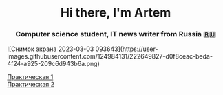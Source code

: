 <h1 align="center">Hi there, I'm Artem</h1>
<h3 align="center">Computer science student, IT news writer from Russia 🇷🇺</h3>
![Снимок экрана 2023-03-03 093643](https://user-images.githubusercontent.com/124984131/222649827-d0f8ceac-beda-4f24-a925-209c6d943b6a.png)

<a href="Lab1/Lab1/Controllers/WeatherForecastController.cs" target="_blank">Практическая 1</a><br />
<a href="Lab2/Lab1/Controllers/WeatherForecastController.cs" target="_blank">Практическая 2</a>
